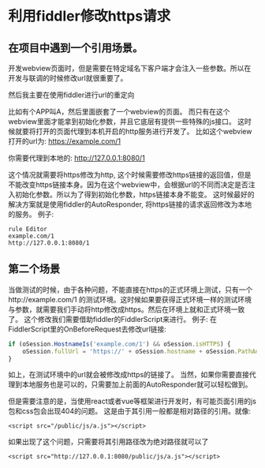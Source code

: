 # 利用fiddler修改https请求

[tag]:css|loading|html
[create]:2019-12-13

## 在项目中遇到一个引用场景。
开发webview页面时，但是需要在特定域名下客户端才会注入一些参数。所以在开发与联调的时候修改url就很重要了。

然后我主要在使用fiddler进行url的重定向

比如有个APP叫A，然后里面嵌套了一个webview的页面。
而只有在这个webview里面才能拿到初始化参数，并且它底层有提供一些特殊的js接口。
这时候就要将打开的页面代理到本机开启的http服务进行开发了。
比如这个webview打开的url为:
https://example.com/1

你需要代理到本地的:
http://127.0.0.1:8080/1

这个情况就需要将https修改为http, 这个时候需要修改https链接的返回值，但是不能改变https链接本身。因为在这个webview中，会根据url的不同而决定是否注入初始化参数。所以为了得到初始化参数，https链接本身不能变。
这时候最好的解决方案就是使用fiddler的AutoResponder, 将https链接的请求返回修改为本地的服务。
例子:
```
rule Editor
example.com/1
http://127.0.0.1:8080/1
```

## 第二个场景

当做测试的时候，由于各种问题，不能直接在https的正式环境上测试，只有一个http://example.com/1 的测试环境。这时候如果要获得正式环境一样的测试环境与参数，就需要我们手动将http修改成https。然后在环境上就和正式环境一致了。
这个修改我们需要借助fiddler的FiddlerScript来进行。
例子:
在FiddlerScript里的OnBeforeRequest去修改url链接:
```javascript
if (oSession.HostnameIs('example.com/1') && oSession.isHTTPS) {
    oSession.fullUrl = 'https://' + oSession.hostname + oSession.PathAndQuery;
}
```
如上，在测试环境中的url就会被修改成https的链接了。
当然，如果你需要直接代理到本地服务也是可以的，只需要加上前面的AutoResponder就可以轻松做到。

但是需要注意的是，当使用react或者vue等框架进行开发时，有可能页面引用的js包和css包会出现404的问题。
这是由于其引用一般都是相对路径的引用。就像:
```
<script src="/public/js/a.js"></script>
```
如果出现了这个问题，只需要将其引用路径改为绝对路径就可以了
```
<script src="http://127.0.0.1:8080/public/js/a.js"></script>
```